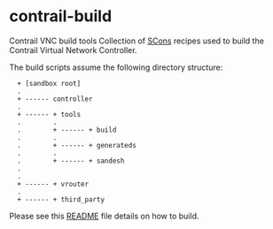 contrail-build
==============
Contrail VNC build tools
Collection of [SCons](http://www.scons.org) recipes used to build the Contrail Virtual Network Controller.

The build scripts assume the following directory structure:

```
  + [sandbox root]
  .
  + ------ controller
  .
  + ------ + tools
  .        .
  .        + ------ + build
  .        .
  .        + ------ + generateds
  .        .
  .        + ------ + sandesh
  .
  .
  + ------ + vrouter
  .
  + ------ + third_party
```

Please see this [README](http://juniper.github.io/contrail-vnc/README.html) file details on how to build.
